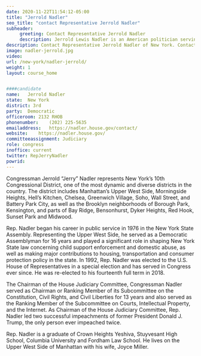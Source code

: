 ```yaml
---
date: 2020-11-22T11:54:12-05:00
title: "Jerrold Nadler"
seo_title: "contact Representative Jerrold Nadler"
subheader:
     greeting: Contact Representative Jerrold Nadler 
     description: Jerrold Lewis Nadler is an American politician serving as the U.S. Representative for New York's 10th congressional district since 2013. A member of the Democratic Party, he is in his 15th term in Congress, having served since 1992.
description: Contact Representative Jerrold Nadler of New York. Contact information for Jerrold Nadler includes email address, phone number, and mailing address.
image: nadler-jerrold.jpg
video: 
url: /new-york/nadler-jerrold/
weight: 1
layout: course_home


####candidate
name:	Jerrold Nadler
state:	New York
district: 3rd
party:	Democratic
officeroom:	2132 RHOB
phonenumber:	(202) 225-5635
emailaddress:	https://nadler.house.gov/contact/
website:	https://nadler.house.gov/
committeeassignment: Judiciary
role: congress
inoffice: current
twitter: RepJerryNadler
powrid: 
---
```


Congressman Jerrold “Jerry” Nadler represents New York’s 10th Congressional District, one of the most dynamic and diverse districts in the country. The district includes Manhattan’s Upper West Side, Morningside Heights, Hell’s Kitchen, Chelsea, Greenwich Village, Soho, Wall Street, and Battery Park City, as well as the Brooklyn neighborhoods of Borough Park, Kensington, and parts of Bay Ridge, Bensonhurst, Dyker Heights, Red Hook, Sunset Park and Midwood.

Rep. Nadler began his career in public service in 1976 in the New York State Assembly. Representing the Upper West Side, he served as a Democratic Assemblyman for 16 years and played a significant role in shaping New York State law concerning child support enforcement and domestic abuse, as well as making major contributions to housing, transportation and consumer protection policy in the state.  In 1992, Rep. Nadler was elected to the U.S. House of Representatives in a special election and has served in Congress ever since.  He was re-elected to his fourteenth full term in 2018.

The Chairman of the House Judiciary Committee, Congressman Nadler served as Chairman or Ranking Member of its Subcommittee on the Constitution, Civil Rights, and Civil Liberties for 13 years and also served as the Ranking Member of the Subcommittee on Courts, Intellectual Property, and the Internet. As Chairman of the House Judiciary Committee, Rep. Nadler led two successful impeachments of former President Donald J. Trump, the only person ever impeached twice. 


Rep. Nadler is a graduate of Crown Heights Yeshiva, Stuyvesant High School, Columbia University and Fordham Law School. He lives on the Upper West Side of Manhattan with his wife, Joyce Miller.
